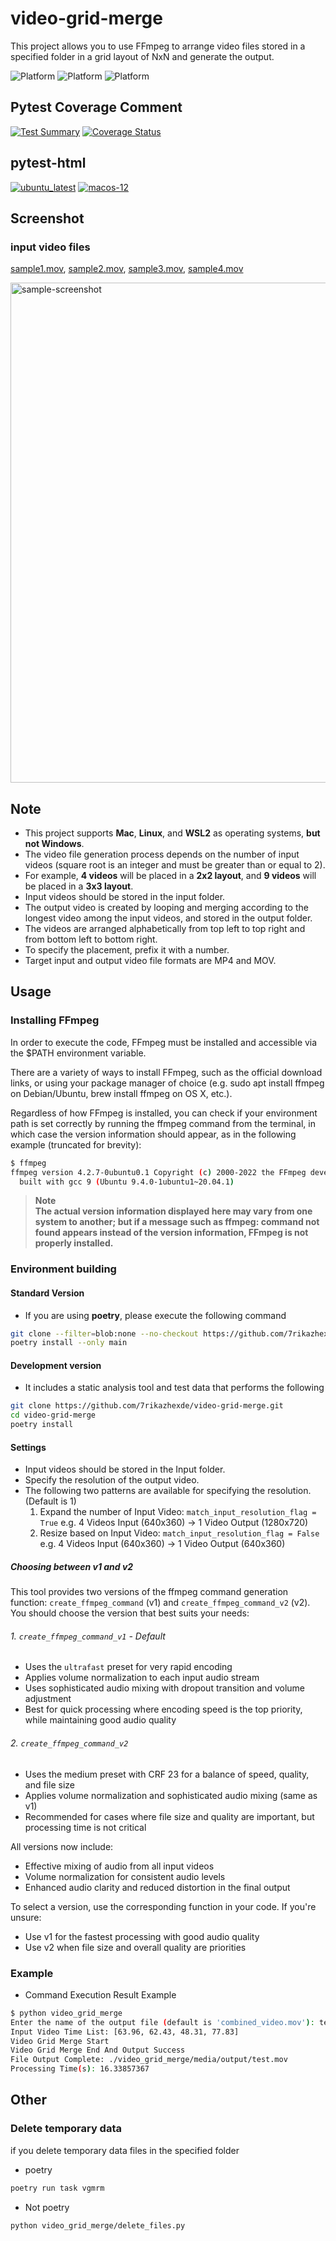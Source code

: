 # video-grid-merge

This project allows you to use FFmpeg to arrange video files stored in a specified folder in a grid layout of NxN and generate the output.

![Platform](https://img.shields.io/badge/Platform-Mac-ff69b4.svg) ![Platform](https://img.shields.io/badge/Platform-Linux-brightgreen.svg) ![Platform](https://img.shields.io/badge/Platform-WSL2-blue.svg)

## Pytest Coverage Comment

[![Test Summary](https://github.com/7rikazhexde/video-grid-merge/actions/workflows/test_summary.yml/badge.svg)](https://github.com/7rikazhexde/video-grid-merge/actions/workflows/test_summary.yml) [![Coverage Status](https://img.shields.io/badge/Coverage-check%20here-blue.svg)](https://github.com/7rikazhexde/video-grid-merge/tree/coverage)

## pytest-html

[![ubuntu_latest](https://img.shields.io/badge/ubuntu_latest-url-success)](https://7rikazhexde.github.io/video-grid-merge/ubuntu-latest/report_page.html) [![macos-12](https://img.shields.io/badge/macos_12-url-success)](https://7rikazhexde.github.io/video-grid-merge/macos-12/report_page.html)

## Screenshot

### input video files

[sample1.mov](./video_grid_merge/media/input/sample1.mov), [sample2.mov](./video_grid_merge/media/input/sample2.mov), [sample3.mov](./video_grid_merge/media/input/sample3.mov), [sample4.mov](./video_grid_merge/media/input/sample4.mov)

<img width="800" alt="sample-screenshot" src="https://github.com/7rikazhexde/video-grid-merge/assets/33836132/caccd49b-08a4-4c34-a8f4-8f82749716be">

## Note

- This project supports **Mac**, **Linux**, and **WSL2** as operating systems, **but not Windows**.
- The video file generation process depends on the number of input videos (square root is an integer and must be greater than or equal to 2).
- For example, **4 videos** will be placed in a **2x2 layout**, and **9 videos** will be placed in a **3x3 layout**.
- Input videos should be stored in the input folder.
- The output video is created by looping and merging according to the longest video among the input videos, and stored in the output folder.
- The videos are arranged alphabetically from top left to top right and from bottom left to bottom right.
- To specify the placement, prefix it with a number.
- Target input and output video file formats are MP4 and MOV.

## Usage

### Installing FFmpeg

In order to execute the code, FFmpeg must be installed and accessible via the $PATH environment variable.

There are a variety of ways to install FFmpeg, such as the official download links, or using your package manager of choice (e.g. sudo apt install ffmpeg on Debian/Ubuntu, brew install ffmpeg on OS X, etc.).

Regardless of how FFmpeg is installed, you can check if your environment path is set correctly by running the ffmpeg command from the terminal, in which case the version information should appear, as in the following example (truncated for brevity):

```bash
$ ffmpeg
ffmpeg version 4.2.7-0ubuntu0.1 Copyright (c) 2000-2022 the FFmpeg developers
  built with gcc 9 (Ubuntu 9.4.0-1ubuntu1~20.04.1)
```

> **Note**\
> **The actual version information displayed here may vary from one system to another; but if a message such as ffmpeg: command not found appears instead of the version information, FFmpeg is not properly installed.**

### Environment building

#### Standard Version

- If you are using **poetry**, please execute the following command

```bash
git clone --filter=blob:none --no-checkout https://github.com/7rikazhexde/video-grid-merge.git && cd video-grid-merge && git sparse-checkout init --cone && git sparse-checkout set video_grid_merge && git checkout
poetry install --only main
```

#### Development version

- It includes a static analysis tool and test data that performs the following

```bash
git clone https://github.com/7rikazhexde/video-grid-merge.git
cd video-grid-merge
poetry install
```

#### Settings

- Input videos should be stored in the Input folder.
- Specify the resolution of the output video.
- The following two patterns are available for specifying the resolution. (Default is 1)
   1. Expand the number of Input Video: `match_input_resolution_flag = True` e.g. 4 Videos Input (640x360) -> 1 Video Output (1280x720)
   2. Resize based on Input Video: `match_input_resolution_flag = False` e.g. 4 Videos Input (640x360) -> 1 Video Output (640x360)

##### Choosing between v1 and v2

This tool provides two versions of the ffmpeg command generation function: `create_ffmpeg_command` (v1) and `create_ffmpeg_command_v2` (v2). You should choose the version that best suits your needs:

###### 1. `create_ffmpeg_command_v1` - Default

- Uses the `ultrafast` preset for very rapid encoding
- Applies volume normalization to each input audio stream
- Uses sophisticated audio mixing with dropout transition and volume adjustment
- Best for quick processing where encoding speed is the top priority, while maintaining good audio quality

###### 2. `create_ffmpeg_command_v2`

- Uses the medium preset with CRF 23 for a balance of speed, quality, and file size
- Applies volume normalization and sophisticated audio mixing (same as v1)
- Recommended for cases where file size and quality are important, but processing time is not critical

All versions now include:

- Effective mixing of audio from all input videos
- Volume normalization for consistent audio levels
- Enhanced audio clarity and reduced distortion in the final output

To select a version, use the corresponding function in your code. If you're unsure:

- Use v1 for the fastest processing with good audio quality
- Use v2 when file size and overall quality are priorities

### Example

- Command Execution Result Example

```bash
$ python video_grid_merge
Enter the name of the output file (default is 'combined_video.mov'): test
Input Video Time List: [63.96, 62.43, 48.31, 77.83]
Video Grid Merge Start
Video Grid Merge End And Output Success
File Output Complete: ./video_grid_merge/media/output/test.mov
Processing Time(s): 16.33857367
```

## Other

### Delete temporary data

if you delete temporary data files in the specified folder

- poetry

```bash
poetry run task vgmrm
```

- Not poetry

```bash
python video_grid_merge/delete_files.py
```

